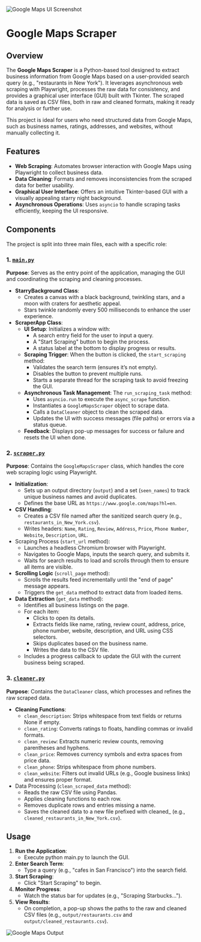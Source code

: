![Google Maps UI Screenshot](https://github.com/Nickopusan13/Nickopusan-Portofolio/blob/master/Google%20Maps%20Scraper/Image/Google%20Maps%20UI.png?raw=true)
# Google Maps Scraper
## Overview
The **Google Maps Scraper** is a Python-based tool designed to extract business information from Google Maps based on a user-provided search query (e.g., "restaurants in New York"). It leverages asynchronous web scraping with Playwright, processes the raw data for consistency, and provides a graphical user interface (GUI) built with Tkinter. The scraped data is saved as CSV files, both in raw and cleaned formats, making it ready for analysis or further use.

This project is ideal for users who need structured data from Google Maps, such as business names, ratings, addresses, and websites, without manually collecting it.

## Features
- **Web Scraping**: Automates browser interaction with Google Maps using Playwright to collect business data.
- **Data Cleaning**: Formats and removes inconsistencies from the scraped data for better usability.
- **Graphical User Interface**: Offers an intuitive Tkinter-based GUI with a visually appealing starry night background.
- **Asynchronous Operations**: Uses `asyncio` to handle scraping tasks efficiently, keeping the UI responsive.
## Components
The project is split into three main files, each with a specific role:
### 1. [`main.py`](Scraper/main.py)
**Purpose**: Serves as the entry point of the application, managing the GUI and coordinating the scraping and cleaning processes.
- **StarryBackground Class**:
  - Creates a canvas with a black background, twinkling stars, and a moon with craters for aesthetic appeal.
  - Stars twinkle randomly every 500 milliseconds to enhance the user experience.
- **ScraperApp Class**:
  - **UI Setup**: Initializes a window with:
    - A search entry field for the user to input a query.
    - A "Start Scraping" button to begin the process.
    - A status label at the bottom to display progress or results.
  - **Scraping Trigger**: When the button is clicked, the `start_scraping` method:
    - Validates the search term (ensures it’s not empty).
    - Disables the button to prevent multiple runs.
    - Starts a separate thread for the scraping task to avoid freezing the GUI.
  - **Asynchronous Task Management**: The `run_scraping_task` method:
    - Uses `asyncio.run` to execute the `async_scrape` function.
    - Instantiates a `GoogleMapsScraper` object to scrape data.
    - Calls a `DataCleaner` object to clean the scraped data.
    - Updates the UI with success messages (file paths) or errors via a status queue.
  - **Feedback**: Displays pop-up messages for success or failure and resets the UI when done.
### 2. [`scraper.py`](Scraper/scraper.py)
**Purpose**: Contains the `GoogleMapsScraper` class, which handles the core web scraping logic using Playwright.

- **Initialization**:
  - Sets up an output directory (`output`) and a set (`seen_names`) to track unique business names and avoid duplicates.
  - Defines the base URL as `https://www.google.com/maps?hl=en`.
- **CSV Handling**:
  - Creates a CSV file named after the sanitized search query (e.g., `restaurants_in_New_York.csv`).
  - Writes headers: `Name`, `Rating`, `Review`, `Address`, `Price`, `Phone Number`, `Website`, `Description`, `URL`.
- Scraping Process (`start_url` method):
  - Launches a headless Chromium browser with Playwright.
  - Navigates to Google Maps, inputs the search query, and submits it.
  - Waits for search results to load and scrolls through them to ensure all items are visible.
- **Scrolling Logic** (`scroll_page` method):
  - Scrolls the results feed incrementally until the "end of page" message appears.
  - Triggers the `get_data` method to extract data from loaded items.
- **Data Extraction** (`get_data` method):
  - Identifies all business listings on the page.
  - For each item:
    - Clicks to open its details.
    - Extracts fields like name, rating, review count, address, price, phone number, website, description, and URL using CSS selectors.
    - Skips duplicates based on the business name.
    - Writes the data to the CSV file.
  - Includes a progress callback to update the GUI with the current business being scraped.
### 3. [`cleaner.py`](Scraper/cleaner.py)
**Purpose**: Contains the `DataCleaner` class, which processes and refines the raw scraped data.

- **Cleaning Functions**:
  - `clean_description`: Strips whitespace from text fields or returns None if empty.
  - `clean_rating`: Converts ratings to floats, handling commas or invalid formats.
  - `clean_review`: Extracts numeric review counts, removing parentheses and hyphens.
  - `clean_price`: Removes currency symbols and extra spaces from price data.
  - `clean_phone`: Strips whitespace from phone numbers.
  - `clean_website`: Filters out invalid URLs (e.g., Google business links) and ensures proper format.
- Data Processing (`clean_scraped_data` method):
  - Reads the raw CSV file using Pandas.
  - Applies cleaning functions to each row.
  - Removes duplicate rows and entries missing a name.
  - Saves the cleaned data to a new file prefixed with cleaned_ (e.g., `cleaned_restaurants_in_New_York.csv`).
## Usage
1. **Run the Application**:
    - Execute python main.py to launch the GUI.
2. **Enter Search Term**:
    - Type a query (e.g., "cafes in San Francisco") into the search field.
3. **Start Scraping**:
    - Click "Start Scraping" to begin.
4. **Monitor Progress**:
    - Watch the status bar for updates (e.g., "Scraping Starbucks...").
5. **View Results**:
    - On completion, a pop-up shows the paths to the raw and cleaned CSV files (e.g., `output/restaurants.csv` and `output/cleaned_restaurants.csv`).

![Google Maps Output](https://github.com/Nickopusan13/Nickopusan-Portofolio/blob/master/Google%20Maps%20Scraper/Image/Google%20Maps%20Output.png)
